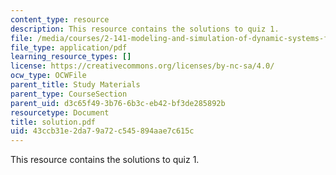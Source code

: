 ```yaml
---
content_type: resource
description: This resource contains the solutions to quiz 1.
file: /media/courses/2-141-modeling-and-simulation-of-dynamic-systems-fall-2006/43ccb31e2da79a72c545894aae7c615c_solution.pdf
file_type: application/pdf
learning_resource_types: []
license: https://creativecommons.org/licenses/by-nc-sa/4.0/
ocw_type: OCWFile
parent_title: Study Materials
parent_type: CourseSection
parent_uid: d3c65f49-3b76-6b3c-eb42-bf3de285892b
resourcetype: Document
title: solution.pdf
uid: 43ccb31e-2da7-9a72-c545-894aae7c615c
---
```

This resource contains the solutions to quiz 1.